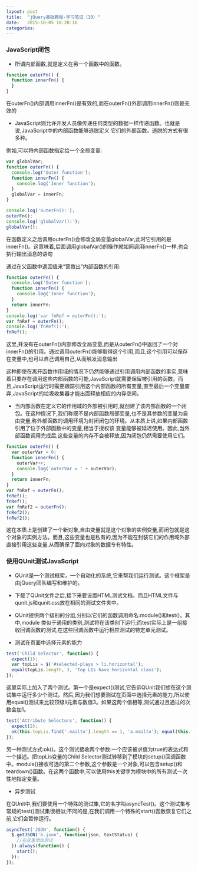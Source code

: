 ```yaml
---
layout: post
title:  "jQuery基础教程-学习笔记（10）"
date:   2015-10-05 18:28:16
categories:
---
```


### JavaScript闭包

+ 所谓内部函数,就是定义在另一个函数中的函数。

```JavaScript
function outerFn() {
  function innerFn() {
  }
}
```
在outerFn()内部调用innerFn()是有效的,而在outerFn()外部调用innerFn()则是无效的

+ JavaScript则允许开发人员像传递任何类型的数据一样传递函数。也就是说,JavaScript中的内部函数能够逃脱定义 它们的外部函数。逃脱的方式有很多种。

例如,可以将内部函数指定给一个全局变量:

```JavaScript
var globalVar;
function outerFn() {
  console.log('Outer function');
  function innerFn() {
    console.log('Inner function');
  }
  globalVar = innerFn;
}

console.log('outerFn():');
outerFn();
console.log('globalVar():');
globalVar();
```
在函数定义之后调用outerFn()会修改全局变量globalVar,此时它引用的是innerFn()。这意味着,后面调用globalVar()的操作就如同调用innerFn()一样,也会执行输出消息的语句

通过在父函数中返回值来“营救出”内部函数的引用:

```javascript
function outerFn() {
  console.log('Outer function');
  function innerFn() {
    console.log('Inner function');
  }
  return innerFn;
}
console.log('var fnRef = outerFn():');
var fnRef = outerFn();
console.log('fnRef():');
fnRef();
```
这里,并没有在outerFn()内部修改全局变量,而是从outerFn()中返回了一个对innerFn()的引用。通过调用outerFn()能够取得这个引用,而且,这个引用可以保存在变量中,也可以自己调用自己,从而触发消息输出

这种即使在离开函数作用域的情况下仍然能够通过引用调用内部函数的事实,意味着只要存在调用这些内部函数的可能,JavaScript就需要保留被引用的函数。而且,JavaScript运行时需要跟踪引用这个内部函数的所有变量,直至最后一个变量废弃,JavaScript的垃圾收集器才能出面释放相应的内存空间。

+ 当内部函数在定义它的作用域的外部被引用时,就创建了该内部函数的一个闭包。在这种情况下,我们称既不是内部函数局部变量,也不是其参数的变量为自由变量,称外部函数的调用环境为封闭闭包的环境。从本质上讲,如果内部函数引用了位于外部函数中的变量,相当于授权该 变量能够被延迟使用。因此,当外部函数调用完成后,这些变量的内存不会被释放,因为闭包仍然需要使用它们。

```javascript
function outerFn() {
  var outerVar = 0;
  function innerFn() {
    outerVar++;
    console.log('outerVar = ' + outerVar);
  }
  return innerFn;
}
var fnRef = outerFn();
fnRef();
fnRef();
var fnRef2 = outerFn();
fnRef2();
fnRef2();
```
这在本质上是创建了一个新对象,自由变量就是这个对象的实例变量,而闭包就是这个对象的实例方法。而且,这些变量也是私有的,因为不能在封装它们的作用域外部直接引用这些变量,从而确保了面向对象的数据专有特性。


### 使用QUnit测试JavaScript

+ QUnit是一个测试框架，一个自动化的系统,它来帮我们运行测试。这个框架是由jQuery团队编写和维护的。

+ 下载了QUnit文件之后,接下来要设置HTML测试文档。而且HTML文件与qunit.js和qunit.css放在相同的测试文件夹中。

+ QUnit提供两个级别的分组,分别以它们的函数调用命名:module()和test()。其中,module 类似于通用的类别,测试将在该类别下运行;而test实际上是一组接收回调函数的测试,在这些回调函数中运行相应测试的特定单元测试。

+ 测试在页面中选择元素的能力

```javascript
test('Child Selector', function() {
  expect(1);
  var topLis = $('#selected-plays > li.horizontal');
  equal(topLis.length, 3, 'Top LIs have horizontal class');
});
```
这里实际上加入了两个测试。第一个是expect()测试,它告诉QUnit我们想在这个测试集中运行多少个测试。然后,因为我们想要测试在页面中选择元素的能力,所以使用equal()测试来比较顶级li元素与数值3。如果这两个值相等,测试通过且通过的次数会加1。

```javascript
test('Attribute Selectors', function() {
  expect(2);
  ok(this.topLis.find('.mailto').length == 1, 'a.mailto'); equal(this.topLis.find('.pdflink').length, 1, 'a.pdflink');
});
```
另一种测试方式:ok()。这个测试接收两个参数:一个应该被求值为true的表达式和一个描述。把topLis变量的Child Selector测试转移到了模块的setup()回调函数中。module()接收可选的第二个参数,这个参数是一个对象,可以包含setup()和teardown()函数。在这两个函数中,可以使用this关键字为模块中的所有测试一次性地指定变量。

+ 异步测试

在QUnit中,我们要使用一个特殊的测试集,它的名字叫asyncTest()。这个测试集与常规的test()测试集很相似;不同的是,在我们调用一个特殊的start()函数恢复它们之前,它们会暂停运行。

```javascript
asyncTest('JSON', function() {
  $.getJSON('b.json', function(json, textStatus) {
    //在这里添加测试
  }).always(function() {
    start();
  });
});
```
